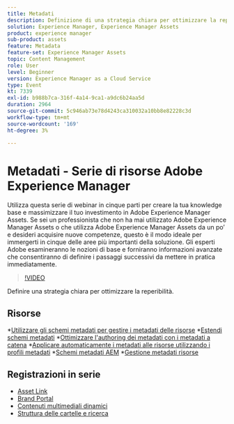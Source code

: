 ```yaml
---
title: Metadati
description: Definizione di una strategia chiara per ottimizzare la reperibilità
solution: Experience Manager, Experience Manager Assets
product: experience manager
sub-product: assets
feature: Metadata
feature-set: Experience Manager Assets
topic: Content Management
role: User
level: Beginner
version: Experience Manager as a Cloud Service
type: Event
kt: 7339
exl-id: b988b7ca-316f-4a14-9ca1-a9dc6b24aa5d
duration: 2964
source-git-commit: 5c946ab73e78d4243ca310032a10bb8e82228c3d
workflow-type: tm+mt
source-wordcount: '169'
ht-degree: 3%

---
```


# Metadati - Serie di risorse Adobe Experience Manager

Utilizza questa serie di webinar in cinque parti per creare la tua knowledge base e massimizzare il tuo investimento in Adobe Experience Manager Assets. Se sei un professionista che non ha mai utilizzato Adobe Experience Manager Assets o che utilizza Adobe Experience Manager Assets da un po’ e desideri acquisire nuove competenze, questo è il modo ideale per immergerti in cinque delle aree più importanti della soluzione. Gli esperti Adobe esamineranno le nozioni di base e forniranno informazioni avanzate che consentiranno di definire i passaggi successivi da mettere in pratica immediatamente.

>[!VIDEO](https://video.tv.adobe.com/v/332134/?quality=12&learn=on&hidetitle=true)

Definire una strategia chiara per ottimizzare la reperibilità.

## Risorse

*[Utilizzare gli schemi metadati per gestire i metadati delle risorse](https://experienceleague.adobe.com/docs/experience-manager-learn/assets/authoring/metadata.html)
*[Estendi schemi metadati](https://experienceleague.adobe.com/docs/experience-manager-learn/assets/configuring/metadata-schemas.html?lang=it)
*[Ottimizzare l&#39;authoring dei metadati con i metadati a catena](https://experienceleague.adobe.com/docs/experience-manager-learn/assets/metadata/cascade-metadata-feature-video-use.html?lang=it)
*[Applicare automaticamente i metadati alle risorse utilizzando i profili metadati](https://experienceleague.adobe.com/docs/experience-manager-learn/assets/configuring/metadata-profiles.html?lang=it)
*[Schemi metadati AEM](https://experienceleague.adobe.com/docs/experience-manager-65/assets/administer/metadata-schemas.html?lang=en#administer)
*[Gestione metadati risorse](https://experienceleague.adobe.com/docs/experience-manager-65/assets/using/metadata.html?lang=en#RegisteringacustomnamespacewithinAEM)

## Registrazioni in serie

* [Asset Link](asset-link.md)
* [Brand Portal](brand-portal.md)
* [Contenuti multimediali dinamici](dynamic-media.md)
* [Struttura delle cartelle e ricerca](folder-structure-search.md)
